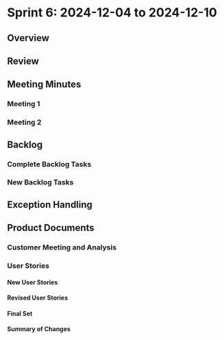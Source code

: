 # Sprint 6: 2024-12-04 to 2024-12-10

## Overview

## Review

## Meeting Minutes

### Meeting 1

### Meeting 2

## Backlog

### Complete Backlog Tasks

### New Backlog Tasks

## Exception Handling

## Product Documents

### Customer Meeting and Analysis

### User Stories

#### New User Stories

#### Revised User Stories

#### Final Set

#### Summary of Changes
